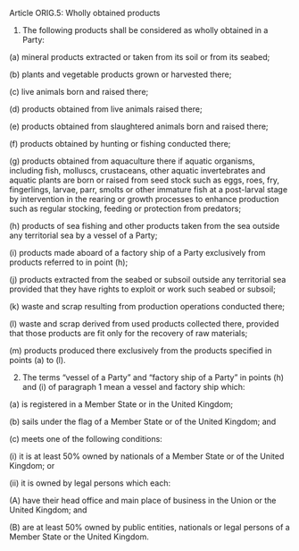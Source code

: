 Article ORIG.5: Wholly obtained products

1.	The following products shall be considered as wholly obtained in a Party:

(a)	mineral products extracted or taken from its soil or from its seabed;

(b)	plants and vegetable products grown or harvested there;

(c)	live animals born and raised there;

(d)	products obtained from live animals raised there;

(e)	products obtained from slaughtered animals born and raised there;

(f)	products obtained by hunting or fishing conducted there;

(g)	products obtained from aquaculture there if aquatic organisms, including fish, molluscs, crustaceans, other aquatic invertebrates and aquatic plants are born or raised from seed stock such as eggs, roes, fry, fingerlings, larvae, parr, smolts or other immature fish at a post-larval stage by intervention in the rearing or growth processes to enhance production such as regular stocking, feeding or protection from predators;
 

(h)	products of sea fishing and other products taken from the sea outside any territorial sea by a vessel of a Party;

(i)	products made aboard of a factory ship of a Party exclusively from products referred to in point (h);

(j)	products extracted from the seabed or subsoil outside any territorial sea provided that they have rights to exploit or work such seabed or subsoil;

(k)	waste and scrap resulting from production operations conducted there;

(l)	waste and scrap derived from used products collected there, provided that those products are fit only for the recovery of raw materials;

(m)	products produced there exclusively from the products specified in points (a) to (l).

2.	The terms “vessel of a Party” and “factory ship of a Party” in points (h) and (i) of paragraph 1 mean a vessel and factory ship which:

(a)	is registered in a Member State or in the United Kingdom;

(b)	sails under the flag of a Member State or of the United Kingdom; and

(c)	meets one of the following conditions:

(i)	it is at least 50% owned by nationals of a Member State or of the United Kingdom; or

(ii)	it is owned by legal persons which each:

(A)	have their head office and main place of business in the Union or the United Kingdom; and

(B)	are at least 50% owned by public entities, nationals or legal persons of a Member State or the United Kingdom.
